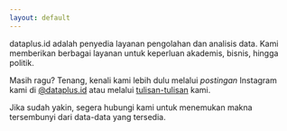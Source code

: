 ```yaml
---
layout: default
---
```


<div class="lead pretty-links">
dataplus.id adalah penyedia layanan pengolahan dan analisis data. Kami memberikan berbagai layanan untuk keperluan akademis, bisnis, hingga politik. 
  
Masih ragu? Tenang, kenali kami lebih dulu melalui _postingan_ Instagram kami di [@dataplus.id](https://instagram.com/dataplus.id) atau melalui [tulisan-tulisan](https://dataplus.id/articles/) kami. 
  
Jika sudah yakin, segera hubungi kami untuk menemukan makna tersembunyi dari data-data yang tersedia.
</div>
